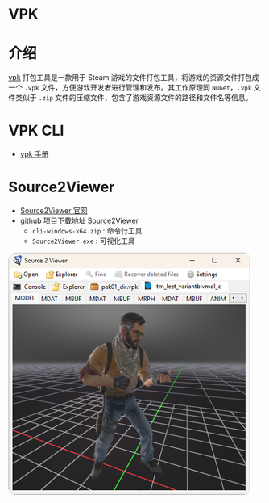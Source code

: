 # VPK

# 介绍

[vpk](https://developer.valvesoftware.com/wiki/VPK) 打包工具是一款用于 Steam 游戏的文件打包工具，将游戏的资源文件打包成一个 `.vpk` 文件，方便游戏开发者进行管理和发布。其工作原理同 `NuGet`，`.vpk` 文件类似于 `.zip` 文件的压缩文件，包含了游戏资源文件的路径和文件名等信息。


# VPK CLI

- [vpk 手册](https://developer.valvesoftware.com/wiki/VPK)


# Source2Viewer

- [Source2Viewer 官网](https://valveresourceformat.github.io/)
- github 项目下载地址 [Source2Viewer](https://github.com/ValveResourceFormat/ValveResourceFormat)
    - `cli-windows-x64.zip` : 命令行工具
    - `Source2Viewer.exe` : 可视化工具

![alt](../../image/autoupdate/Source2Viewer.png)
